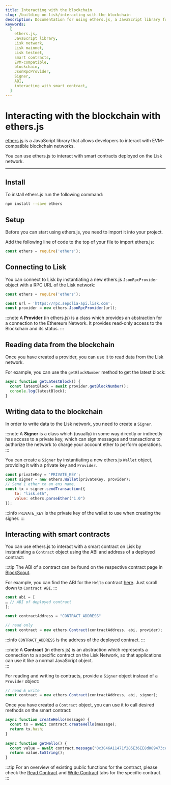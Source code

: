 ```yaml
---
title: Interacting with the blockchain
slug: /building-on-lisk/interacting-with-the-blockchain
description: Documentation for using ethers.js, a JavaScript library for EVM-compatible blockchain interactions. This page covers installation, setup, connecting to the Lisk network, reading and writing blockchain data, and interacting with smart contracts.
keywords:
  [
    ethers.js,
    JavaScript library,
    Lisk network,
    Lisk mainnet,
    Lisk testnet,
    smart contracts,
    EVM-compatible,
    blockchain,
    JsonRpcProvider,
    Signer,
    ABI,
    interacting with smart contract,
  ]
---
```


# Interacting with the blockchain with ethers.js

[ethers.js](https://docs.ethers.org/v5/) is a JavaScript library that allows developers to interact with EVM-compatible blockchain networks.

You can use ethers.js to interact with smart contracts deployed on the Lisk network.

---

## Install

To install ethers.js run the following command:

```bash
npm install --save ethers
```

## Setup

Before you can start using ethers.js, you need to import it into your project.

Add the following line of code to the top of your file to import ethers.js:

```javascript
const ethers = require('ethers');
```

## Connecting to Lisk

You can connect to Lisk by instantiating a new ethers.js `JsonRpcProvider` object with a RPC URL of the Lisk network:

```javascript
const ethers = require('ethers');

const url = 'https://rpc.sepolia-api.lisk.com';
const provider = new ethers.JsonRpcProvider(url);
```

:::note
A **Provider** (in ethers.js) is a class which provides an abstraction for a connection to the Ethereum Network. It provides read-only access to the Blockchain and its status.
:::

## Reading data from the blockchain

Once you have created a provider, you can use it to read data from the Lisk network.

For example, you can use the `getBlockNumber` method to get the latest block:

```javascript
async function getLatestBlock() {
  const latestBlock = await provider.getBlockNumber();
  console.log(latestBlock);
}
```

## Writing data to the blockchain

In order to write data to the Lisk network, you need to create a `Signer`.

:::note
A **Signer** is a class which (usually) in some way directly or indirectly has access to a private key, which can sign messages and transactions to authorize the network to charge your account ether to perform operations.
:::

You can create a `Signer` by instantiating a new ethers.js `Wallet` object, providing it with a private key and `Provider`.

```javascript
const privateKey = 'PRIVATE_KEY';
const signer = new ethers.Wallet(privateKey, provider);
// Send 1 ether to an ens name.
const tx = signer.sendTransaction({
    to: "lisk.eth",
    value: ethers.parseEther("1.0")
});
```

:::info
`PRIVATE_KEY` is the private key of the wallet to use when creating the signer.
:::

## Interacting with smart contracts

You can use ethers.js to interact with a smart contract on Lisk by instantiating a `Contract` object using the ABI and address of a deployed contract:

:::tip
The ABI of a contract can be found on the respective contract page in [BlockScout](https://sepolia-blockscout.lisk.com/).

For example, you can find the ABI for the `Hello` contract [here](https://sepolia-blockscout.lisk.com/address/0xb18eb752813c2fbedfdf2be6e5e842a85a3b8539?tab=contact_code). Just scroll down to `Contract ABI`.
:::

```javascript
const abi = [
… // ABI of deployed contract
];

const contractAddress = "CONTRACT_ADDRESS"

// read only
const contract = new ethers.Contract(contractAddress, abi, provider);
```

:::info
`CONTRACT_ADDRESS` is the address of the deployed contract.
:::

:::note
A **Contract** (in ethers.js) is an abstraction which represents a connection to a specific contract on the Lisk Network, so that applications can use it like a normal JavaScript object.	
:::

For reading and writing to contracts, provide a `Signer` object instead of a `Provider` object:

```javascript
// read & write 
const contract = new ethers.Contract(contractAddress, abi, signer);
```

Once you have created a `Contract` object, you can use it to call desired methods on the smart contract:

```javascript
async function createHello(message) {
  const tx = await contract.createHello(message);
  return tx.hash;
}
  
async function getHello() {
  const value = await contract.message("0x3C46A11471f285E36EE8d089473ce98269D1b081");
  return value.toString();
}
```

:::tip
For an overview of existing public functions for the contract, please check the [Read Contract](https://sepolia-blockscout.lisk.com/address/0xb18eb752813c2fbedfdf2be6e5e842a85a3b8539?tab=read_contract) and [Write Contract](https://sepolia-blockscout.lisk.com/address/0xb18eb752813c2fbedfdf2be6e5e842a85a3b8539?tab=write_contract) tabs for the specific contract.
:::